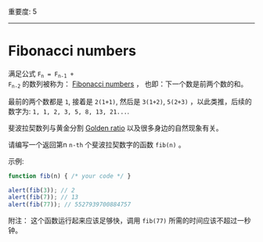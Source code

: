重要度: 5

---

# Fibonacci numbers

满足公式 <code>F<sub>n</sub> = F<sub>n-1</sub> + F<sub>n-2</sub></code> 的数列被称为： [Fibonacci numbers](https://en.wikipedia.org/wiki/Fibonacci_number) ， 也即：下一个数是前两个数的和。

最前的两个数都是 `1`, 接着是 `2(1+1)`, 然后是 `3(1+2)`, `5(2+3)` ，以此类推，后续的数字为: `1, 1, 2, 3, 5, 8, 13, 21...`.

斐波拉契数列与黄金分割 [Golden ratio](https://en.wikipedia.org/wiki/Golden_ratio) 以及很多身边的自然现象有关。

请编写一个返回第n `n-th` 个斐波拉契数字的函数 `fib(n)` 。

示例:

```js
function fib(n) { /* your code */ }

alert(fib(3)); // 2
alert(fib(7)); // 13
alert(fib(77)); // 5527939700884757
```

附注： 这个函数运行起来应该足够快，调用 `fib(77)` 所需的时间应该不超过一秒钟。
